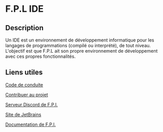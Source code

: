 # F.P.L IDE

## Description

Un IDE est un environnement de développement informatique pour les langages de programmations (compilé ou interprété), de tout niveau.
L'objectif est que F.P.L ait son propre environnement de développement avec ces propres fonctionnalités.

## Liens utiles 

[Code de conduite](https://github.com/French-Programming-Language/F.P.L/blob/main/CodeOfConduct.md)

[Contribuer au projet](https://github.com/French-Programming-Language/F.P.L/blob/main/CONTRIBUTING.md)

[Serveur Discord de F.P.l.](https://discord.gg/CkFFgXuKwj)

[Site de JetBrains](https://www.jetbrains.com/fr-fr/)

[Documentation de F.P.l.](https://program-4.gitbook.io/french-programming-language/)